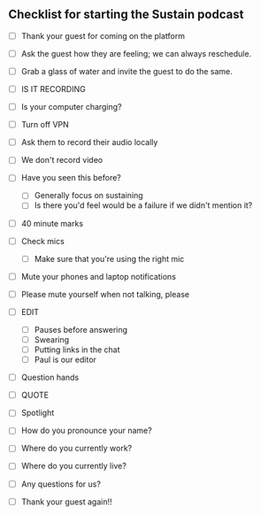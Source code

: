 ## Checklist for starting the Sustain podcast
- [ ] Thank your guest for coming on the platform
- [ ] Ask the guest how they are feeling; we can always reschedule.
- [ ] Grab a glass of water and invite the guest to do the same.
- [ ] IS IT RECORDING
- [ ] Is your computer charging?
- [ ] Turn off VPN
- [ ] Ask them to record their audio locally
- [ ] We don't record video
- [ ] Have you seen this before?
  - [ ] Generally focus on sustaining
  - [ ] Is there you'd feel would be a failure if we didn't mention it?
- [ ] 40 minute marks
- [ ] Check mics
  - [ ] Make sure that you're using the right mic
- [ ] Mute your phones and laptop notifications
- [ ] Please mute yourself when not talking, please
- [ ] EDIT
  - [ ] Pauses before answering
  - [ ] Swearing
  - [ ] Putting links in the chat
  - [ ] Paul is our editor
- [ ] Question hands
- [ ] QUOTE
- [ ] Spotlight
- [ ] How do you pronounce your name?
- [ ] Where do you currently work?
- [ ] Where do you currently live?
- [ ] Any questions for us?
- [ ] Thank your guest again!!

